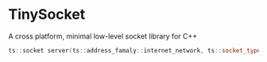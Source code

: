 # TinySocket
A cross platform, minimal low-level socket library for C++
```c++
ts::socket server(ts::address_famaly::internet_network, ts::socket_type::stream, ts::protocol_type::tcp);

```